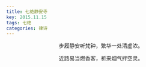 ```yaml
---
title: 七绝静安寺
key: 2015.11.15
tags: 七绝
categories: 律诗
---
```


<p align="center">步履静安听梵钟，繁华一处清虚浓。
</p>
<p align="center">近路易当燃香客，祈来烟气拌空灵。
</p>
